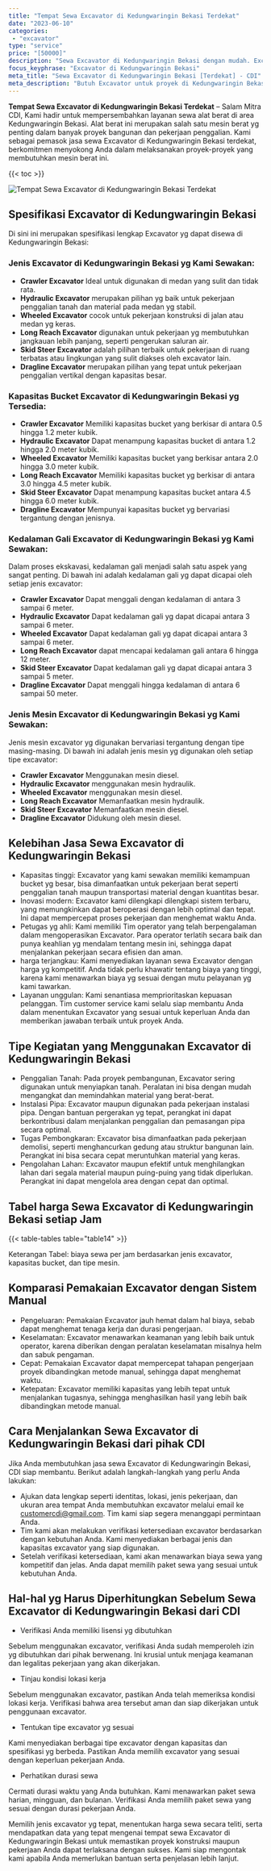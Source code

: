 ```yaml
---
title: "Tempat Sewa Excavator di Kedungwaringin Bekasi Terdekat"
date: "2023-06-10"
categories:
 - "excavator"
type: "service"
price: "[50000]"
description: "Sewa Excavator di Kedungwaringin Bekasi dengan mudah. Excavator menjadi pilihan utama kontraktor untuk mendukung kelancaran pekerjaan. Hubungi kami segera."
focus_keyphrase: "Excavator di Kedungwaringin Bekasi"
meta_title: "Sewa Excavator di Kedungwaringin Bekasi [Terdekat] - CDI"
meta_description: "Butuh Excavator untuk proyek di Kedungwaringin Bekasi?. Kami menyediakan Excavator berkualitas untuk mendukung produktivitas. Harga kompetitif tersedia."
---
```


**Tempat Sewa Excavator di Kedungwaringin Bekasi Terdekat** – Salam Mitra CDI, Kami hadir untuk mempersembahkan layanan sewa alat berat di area Kedungwaringin Bekasi. Alat berat ini merupakan salah satu mesin berat yg penting dalam banyak proyek bangunan dan pekerjaan penggalian. Kami sebagai pemasok jasa sewa Excavator di Kedungwaringin Bekasi terdekat, berkomitmen menyokong Anda dalam melaksanakan proyek-proyek yang membutuhkan mesin berat ini.

{{< toc >}}

![Tempat Sewa Excavator di Kedungwaringin Bekasi Terdekat](/images/excavator/excavator-25.jpg)

## Spesifikasi Excavator di Kedungwaringin Bekasi

Di sini ini merupakan spesifikasi lengkap Excavator yg dapat disewa di Kedungwaringin Bekasi:

### Jenis Excavator di Kedungwaringin Bekasi yg Kami Sewakan:

*   **Crawler Excavator** Ideal untuk digunakan di medan yang sulit dan tidak rata.
*   **Hydraulic Excavator** merupakan pilihan yg baik untuk pekerjaan penggalian tanah dan material pada medan yg stabil.
*   **Wheeled Excavator** cocok untuk pekerjaan konstruksi di jalan atau medan yg keras.
*   **Long Reach Excavator** digunakan untuk pekerjaan yg membutuhkan jangkauan lebih panjang, seperti pengerukan saluran air.
*   **Skid Steer Excavator** adalah pilihan terbaik untuk pekerjaan di ruang terbatas atau lingkungan yang sulit diakses oleh excavator lain.
*   **Dragline Excavator** merupakan pilihan yang tepat untuk pekerjaan penggalian vertikal dengan kapasitas besar.

### Kapasitas Bucket Excavator di Kedungwaringin Bekasi yg Tersedia:

*   **Crawler Excavator** Memiliki kapasitas bucket yang berkisar di antara 0.5 hingga 1.2 meter kubik.
*   **Hydraulic Excavator** Dapat menampung kapasitas bucket di antara 1.2 hingga 2.0 meter kubik.
*   **Wheeled Excavator** Memiliki kapasitas bucket yang berkisar antara 2.0 hingga 3.0 meter kubik.
*   **Long Reach Excavator** Memiliki kapasitas bucket yg berkisar di antara 3.0 hingga 4.5 meter kubik.
*   **Skid Steer Excavator** Dapat menampung kapasitas bucket antara 4.5 hingga 6.0 meter kubik.
*   **Dragline Excavator** Mempunyai kapasitas bucket yg bervariasi tergantung dengan jenisnya.

### Kedalaman Gali Excavator di Kedungwaringin Bekasi yg Kami Sewakan:

Dalam proses ekskavasi, kedalaman gali menjadi salah satu aspek yang sangat penting. Di bawah ini adalah kedalaman gali yg dapat dicapai oleh setiap jenis excavator:

*   **Crawler Excavator** Dapat menggali dengan kedalaman di antara 3 sampai 6 meter.
*   **Hydraulic Excavator** Dapat kedalaman gali yg dapat dicapai antara 3 sampai 6 meter.
*   **Wheeled Excavator** Dapat kedalaman gali yg dapat dicapai antara 3 sampai 6 meter.
*   **Long Reach Excavator** dapat mencapai kedalaman gali antara 6 hingga 12 meter.
*   **Skid Steer Excavator** Dapat kedalaman gali yg dapat dicapai antara 3 sampai 5 meter.
*   **Dragline Excavator** Dapat menggali hingga kedalaman di antara 6 sampai 50 meter.

### Jenis Mesin Excavator di Kedungwaringin Bekasi yg Kami Sewakan:

Jenis mesin excavator yg digunakan bervariasi tergantung dengan tipe masing-masing. Di bawah ini adalah jenis mesin yg digunakan oleh setiap tipe excavator:

*   **Crawler Excavator** Menggunakan mesin diesel.
*   **Hydraulic Excavator** menggunakan mesin hydraulik.
*   **Wheeled Excavator** menggunakan mesin diesel.
*   **Long Reach Excavator** Memanfaatkan mesin hydraulik.
*   **Skid Steer Excavator** Memanfaatkan mesin diesel.
*   **Dragline Excavator** Didukung oleh mesin diesel.

## Kelebihan Jasa Sewa Excavator di Kedungwaringin Bekasi

*   Kapasitas tinggi: Excavator yang kami sewakan memiliki kemampuan bucket yg besar, bisa dimanfaatkan untuk pekerjaan berat seperti penggalian tanah maupun transportasi material dengan kuantitas besar.
*   Inovasi modern: Excavator kami dilengkapi dilengkapi sistem terbaru, yang memungkinkan dapat beroperasi dengan lebih optimal dan tepat. Ini dapat mempercepat proses pekerjaan dan menghemat waktu Anda.
*   Petugas yg ahli: Kami memiliki Tim operator yang telah berpengalaman dalam mengoperasikan Excavator. Para operator terlatih secara baik dan punya keahlian yg mendalam tentang mesin ini, sehingga dapat menjalankan pekerjaan secara efisien dan aman.
*   harga terjangkau: Kami menyediakan layanan sewa Excavator dengan harga yg kompetitif. Anda tidak perlu khawatir tentang biaya yang tinggi, karena kami menawarkan biaya yg sesuai dengan mutu pelayanan yg kami tawarkan.
*   Layanan unggulan: Kami senantiasa memprioritaskan kepuasan pelanggan. Tim customer service kami selalu siap membantu Anda dalam menentukan Excavator yang sesuai untuk keperluan Anda dan memberikan jawaban terbaik untuk proyek Anda.

## Tipe Kegiatan yang Menggunakan Excavator di Kedungwaringin Bekasi

*   Penggalian Tanah: Pada proyek pembangunan, Excavator sering digunakan untuk menyiapkan tanah. Peralatan ini bisa dengan mudah mengangkat dan memindahkan material yang berat-berat.
*   Instalasi Pipa: Excavator maupun digunakan pada pekerjaan instalasi pipa. Dengan bantuan pergerakan yg tepat, perangkat ini dapat berkontribusi dalam menjalankan penggalian dan pemasangan pipa secara optimal.
*   Tugas Pembongkaran: Excavator bisa dimanfaatkan pada pekerjaan demolisi, seperti menghancurkan gedung atau struktur bangunan lain. Perangkat ini bisa secara cepat meruntuhkan material yang keras.
*   Pengolahan Lahan: Excavator maupun efektif untuk menghilangkan lahan dari segala material maupun puing-puing yang tidak diperlukan. Perangkat ini dapat mengelola area dengan cepat dan optimal.

## Tabel harga Sewa Excavator di Kedungwaringin Bekasi setiap Jam

{{< table-tables table="table14" >}}

Keterangan Tabel: biaya sewa per jam berdasarkan jenis excavator, kapasitas bucket, dan tipe mesin.

## Komparasi Pemakaian Excavator dengan Sistem Manual

*   Pengeluaran: Pemakaian Excavator jauh hemat dalam hal biaya, sebab dapat menghemat tenaga kerja dan durasi pengerjaan.
*   Keselamatan: Excavator menawarkan keamanan yang lebih baik untuk operator, karena diberikan dengan peralatan keselamatan misalnya helm dan sabuk pengaman.
*   Cepat: Pemakaian Excavator dapat mempercepat tahapan pengerjaan proyek dibandingkan metode manual, sehingga dapat menghemat waktu.
*   Ketepatan: Excavator memiliki kapasitas yang lebih tepat untuk menjalankan tugasnya, sehingga menghasilkan hasil yang lebih baik dibandingkan metode manual.

## Cara Menjalankan Sewa Excavator di Kedungwaringin Bekasi dari pihak CDI

Jika Anda membutuhkan jasa sewa Excavator di Kedungwaringin Bekasi, CDI siap membantu. Berikut adalah langkah-langkah yang perlu Anda lakukan:

*   Ajukan data lengkap seperti identitas, lokasi, jenis pekerjaan, dan ukuran area tempat Anda membutuhkan excavator melalui email ke customercdi@gmail.com. Tim kami siap segera menanggapi permintaan Anda.
*   Tim kami akan melakukan verifikasi ketersediaan excavator berdasarkan dengan kebutuhan Anda. Kami menyediakan berbagai jenis dan kapasitas excavator yang siap digunakan.
*   Setelah verifikasi ketersediaan, kami akan menawarkan biaya sewa yang kompetitif dan jelas. Anda dapat memilih paket sewa yang sesuai untuk kebutuhan Anda.

## Hal-hal yg Harus Diperhitungkan Sebelum Sewa Excavator di Kedungwaringin Bekasi dari CDI

*   Verifikasi Anda memiliki lisensi yg dibutuhkan

Sebelum menggunakan excavator, verifikasi Anda sudah memperoleh izin yg dibutuhkan dari pihak berwenang. Ini krusial untuk menjaga keamanan dan legalitas pekerjaan yang akan dikerjakan.
*   Tinjau kondisi lokasi kerja

Sebelum menggunakan excavator, pastikan Anda telah memeriksa kondisi lokasi kerja. Verifikasi bahwa area tersebut aman dan siap dikerjakan untuk penggunaan excavator.
*   Tentukan tipe excavator yg sesuai

Kami menyediakan berbagai tipe excavator dengan kapasitas dan spesifikasi yg berbeda. Pastikan Anda memilih excavator yang sesuai dengan keperluan pekerjaan Anda.
*   Perhatikan durasi sewa

Cermati durasi waktu yang Anda butuhkan. Kami menawarkan paket sewa harian, mingguan, dan bulanan. Verifikasi Anda memilih paket sewa yang sesuai dengan durasi pekerjaan Anda.

Memilih jenis excavator yg tepat, menentukan harga sewa secara teliti, serta mendapatkan data yang tepat mengenai tempat sewa Excavator di Kedungwaringin Bekasi untuk memastikan proyek konstruksi maupun pekerjaan Anda dapat terlaksana dengan sukses. Kami siap mengontak kami apabila Anda memerlukan bantuan serta penjelasan lebih lanjut.